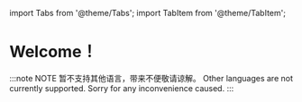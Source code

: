 import Tabs from '@theme/Tabs';
import TabItem from '@theme/TabItem';

# Welcome！

:::note NOTE
<Tabs>
  <TabItem value="chinese" label="简体中文/Chinese" default>
    暂不支持其他语言，带来不便敬请谅解。
  </TabItem>
  <TabItem value="english" label="English">
    Other languages are not currently supported. Sorry for any inconvenience caused.
  </TabItem>
</Tabs>
:::
